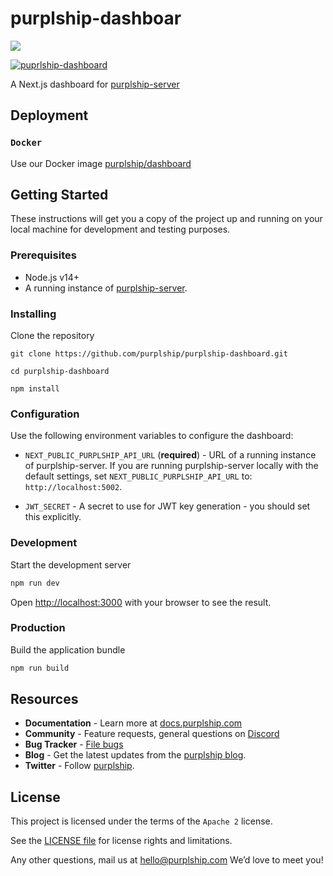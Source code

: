 # purplship-dashboar

<img src="https://github.com/purplship/purplship-server/raw/main/artifacts/shipping-dashboard.jpeg"/>

[![puprlship-dashboard](https://github.com/purplship/purplship-dashboard/actions/workflows/ci.yml/badge.svg)](https://github.com/purplship/purplship-dashboard/actions/workflows/ci.yml)

A Next.js dashboard for [purplship-server](https://github.com/purplship/purplship-server)

## Deployment

### `Docker`

Use our Docker image [purplship/dashboard](https://hub.docker.com/repository/docker/purplship/dashboard)


## Getting Started

These instructions will get you a copy of the project up and running on your local machine for development and testing purposes.

### Prerequisites

- Node.js v14+
- A running instance of [purplship-server](https://github.com/purplship/purplship-server).

### Installing

Clone the repository

```terminal
git clone https://github.com/purplship/purplship-dashboard.git

cd purplship-dashboard

npm install
```

### Configuration

Use the following environment variables to configure the dashboard:

- `NEXT_PUBLIC_PURPLSHIP_API_URL` (**required**) - URL of a running instance of purplship-server. If you are running purplship-server locally with the default settings, set `NEXT_PUBLIC_PURPLSHIP_API_URL` to: `http://localhost:5002`.

- `JWT_SECRET` - A secret to use for JWT key generation - you should set this explicitly.

### Development

Start the development server

```bash
npm run dev
```

Open [http://localhost:3000](http://localhost:3000) with your browser to see the result.

### Production

Build the application bundle

```bash
npm run build
```


## Resources

- **Documentation** - Learn more at [docs.purplship.com](https://docs.purplship.com)
- **Community** - Feature requests, general questions on [Discord](https://discord.gg/kXEa3UMRHd)
- **Bug Tracker** - [File bugs](https://github.com/purplship/purplship-server/issues)
- **Blog** - Get the latest updates from the [purplship blog](https://blog.purplship.com).
- **Twitter** - Follow [purplship](https://twitter.com/purplship).


## License

This project is licensed under the terms of the `Apache 2` license.

See the [LICENSE file](/LICENSE) for license rights and limitations.

Any other questions, mail us at hello@purplship.com We’d love to meet you!
